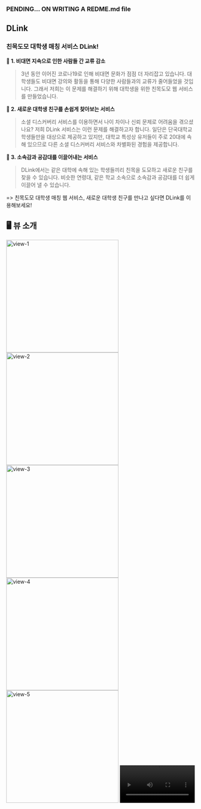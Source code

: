 
### PENDING... ON WRITING A REDME.md file




## DLink
### 친목도모 대학생 매칭 서비스 DLink!
**📍 1. 비대면 지속으로 인한 사람들 간 교류 감소**
> 3년 동안 이어진 코로나19로 인해 비대면 문화가 점점 더 자리잡고 있습니다. 대학생들도 비대면 강의와 활동을 통해 다양한 사람들과의 교류가 줄어들었을 것입니다. 그래서 저희는 이 문제를 해결하기 위해 대학생을 위한 친목도모 웹 서비스를 만들었습니다.

**📍 2. 새로운 대학생 친구를 손쉽게 찾아보는 서비스**
> 소셜 디스커버리 서비스를 이용하면서 나이 차이나 신뢰 문제로 어려움을 겪으셨나요? 저희 DLink 서비스는 이런 문제를 해결하고자 합니다.
일단은 단국대학교 학생들만을 대상으로 제공하고 있지만, 대학교 특성상 유저들이 주로 20대에 속해 있으므로 다른 소셜 디스커버리 서비스와 차별화된 경험을 제공합니다.

**📍 3. 소속감과 공감대를 이끌어내는 서비스**
> DLink에서는 같은 대학에 속해 있는 학생들끼리 친목을 도모하고 새로운 친구를 찾을 수 있습니다. 비슷한 연령대, 같은 학교 소속으로 소속감과 공감대를 더 쉽게 이끌어 낼 수 있습니다. 

=> 친목도모 대학생 매칭 웹 서비스, 새로운 대학생 친구를 만나고 싶다면 DLink를 이용해보세요!

## 🖥 뷰 소개

<img src="https://github.com/resetmerlin/DLink/assets/108568153/90c021a7-cdb0-45f9-be85-8b99b96c4137" width="300" alt="view-1"/>
<img src="https://github.com/resetmerlin/DLink/assets/108568153/2345d7c5-c569-49df-8d3d-480d48a27102" width="300" alt="view-2"/>
<img src="https://github.com/resetmerlin/DLink/assets/108568153/3e514f5d-0c7f-467b-bc41-d75c0c64a393" width="300" alt="view-3"/>
<img src="https://github.com/resetmerlin/DLink/assets/108568153/338c052e-898f-43b5-9c65-d1a4bc7c514c" width="300" alt="view-4"/>
<img src="https://github.com/resetmerlin/DLink/assets/108568153/213f6a3a-23b5-4c73-ac43-1cba69e5df2c" width="300" alt="view-5"/>



<video src="https://github.com/resetmerlin/DLink/assets/108568153/5fc88ec9-e4f9-44c0-a0ae-93a42fc13011"  width="200"/>





## 👥 DLink 팀원들을 소개합니다 :)
<div style="max-width: 50%">

|[Merlin(프론트엔드)](https://github.com/resetmerlin)|[HongdeokKim(백엔드)](https://github.com/HongdeokKim)|[KanghoLim(백엔드)](https://github.com/limkangho)
|------|------|------|
|<img src="https://avatars.githubusercontent.com/u/108568153?v=4" width="520" alt="resetmerlin"/>|<img src="https://avatars.githubusercontent.com/u/76855335?v=4" width="520" alt="HongdeokKim"/>|<img src="https://avatars.githubusercontent.com/u/49905142?v=4" width="520" alt="KanghoLim"/>|

</div>

## ⚙️ Stack

|역할|종류|
|-|-|
|Styling|![Styled Components](https://img.shields.io/badge/styled--components-DB7093?style=for-the-badge&logo=styled-components&logoColor=white)|
|State Management|![React-Redux](https://img.shields.io/badge/redux-%23593d88.svg?style=for-the-badge&logo=redux&logoColor=white)|
|Programming Language|![TypeScript](https://img.shields.io/badge/typescript-%23007ACC.svg?style=for-the-badge&logo=typescript&logoColor=white) ![JavaScript](https://img.shields.io/badge/javascript-%23323330.svg?style=for-the-badge&logo=javascript&logoColor=%23F7DF1E)|
|Formatting|![ESLint](https://img.shields.io/badge/ESLint-4B3263?style=for-the-badge&logo=eslint&logoColor=white) ![Prettier](https://img.shields.io/badge/Prettier-F7B93E?style=for-the-badge&logo=prettier&logoColor=white)|
|Version Control|![Git](https://img.shields.io/badge/git-%23F05033.svg?style=for-the-badge&logo=git&logoColor=white) ![GitHub](https://img.shields.io/badge/github-%23121011.svg?style=for-the-badge&logo=github&logoColor=white) |
|Deploy|![AWS](https://img.shields.io/badge/Amazon_AWS-FF9900?style=for-the-badge&logo=amazonaws&logoColor=white)|
|Cross Browser Testing|<img src="https://github.com/resetmerlin/DLink/assets/108568153/3c10eea3-3e6f-4eb8-b315-8f37a1f33295" width="200"/>|
|Task management|![Jira](https://img.shields.io/badge/jira-%230A0FFF.svg?style=for-the-badge&logo=jira&logoColor=white)|
|Communication| ![Slack](https://img.shields.io/badge/Slack-4A154B?style=for-the-badge&logo=slack&logoColor=white)|`  
|Tools|<img src="https://github.com/resetmerlin/DLink/assets/108568153/1dbab3e6-c460-4199-9073-a7a58ddaca16" width="200" alt="earser-io"/>|`  


## Architecture
![image](https://github.com/resetmerlin/DLink/assets/108568153/1c334f84-ef5d-4048-8214-991fd02a5420)







## Architecture
![image](https://github.com/resetmerlin/DLink/assets/108568153/1c334f84-ef5d-4048-8214-991fd02a5420)
